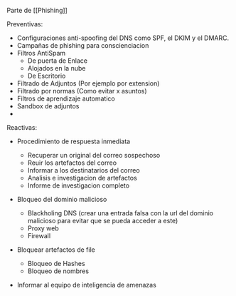Parte de [[Phishing]]

Preventivas:
- Configuraciones anti-spoofing del DNS como SPF, el DKIM y el DMARC.
- Campañas de phishing para conscienciacion
- Filtros AntiSpam
	- De puerta de Enlace
	- Alojados en la nube
	- De Escritorio
- Filtrado de Adjuntos (Por ejemplo por extension)
- Filtrado por normas (Como evitar x asuntos)
- Filtros de aprendizaje automatico
- Sandbox de adjuntos
- 


Reactivas:
- Procedimiento de respuesta inmediata
	- Recuperar un original del correo sospechoso
	- Reuir los artefactos del correo
	- Informar a los destinatarios del correo
	- Analisis e investigacion de artefactos
	- Informe de investigacion completo

- Bloqueo del dominio malicioso
	- Blackholing DNS (crear una entrada falsa con la url del dominio malicioso para evitar que se pueda acceder a este)
	- Proxy web
	- Firewall

- Bloquear artefactos de file
	- Bloqueo de Hashes
	- Bloqueo de nombres

- Informar al equipo de inteligencia de amenazas